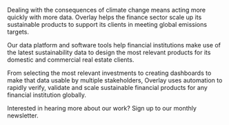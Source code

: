 Dealing with the consequences of climate change means acting more quickly with more data. 
Overlay helps the finance sector scale up its sustainable products to support its clients in meeting global emissions targets.

Our data platform and software tools help financial institutions make use of the latest sustainability data to design the most relevant products for its domestic and commercial real estate clients. 

From selecting the most relevant investments to creating dashboards to make that data usable by multiple stakeholders, Overlay uses automation to rapidly verify, validate and scale sustainable financial products for any financial institution globally. 

Interested in hearing more about our work? Sign up to our monthly newsletter. 